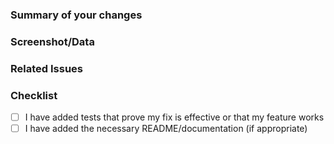 ### Summary of your changes
<!--
Please provide a detailed description of the changes introduced by this Pull Request.
Provide a description of the main changes, as well as any additional information the code reviewer should be aware of before beginning the review process.
-->

### Screenshot/Data
<!--
If this PR adds a new feature, please add an example screenshot or data (findings json for example).
-->


### Related Issues
<!--
- Related: https://github.com/elastic/security-team/issues/
- Fixes: https://github.com/elastic/security-team/issues/
-->

### Checklist
- [ ] I have added tests that prove my fix is effective or that my feature works
- [ ] I have added the necessary README/documentation (if appropriate)

